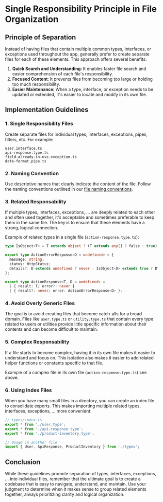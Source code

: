 # Single Responsibility Principle in File Organization

## Principle of Separation

Instead of having files that contain multiple common types, interfaces, or exceptions used throughout the app, generally prefer to create separate files for each of these elements. This approach offers several benefits:

1. **Quick Search and Understanding**: It enables faster file search and easier comprehension of each file's responsibility.
2. **Focused Content**: It prevents files from becoming too large or holding too much responsibility.
3. **Easier Maintenance**: When a type, interface, or exception needs to be updated or extended, it's easier to locate and modify in its own file.

## Implementation Guidelines

### 1. Single Responsibility Files

Create separate files for individual types, interfaces, exceptions, pipes, filters, etc. For example:

```
user.interface.ts
api-response.type.ts
field-already-in-use.exception.ts
date-format.pipe.ts
```

### 2. Naming Convention

Use descriptive names that clearly indicate the content of the file. Follow the naming conventions outlined in our [file naming conventions](/docs/code-organization/naming-conventions#file-naming).

### 3. Related Responsability

If multiple types, interfaces, exceptions, ... are deeply related to each other and often used together, it's acceptable and sometimes preferable to keep them in the same file. The key is to ensure that these elements have a strong, logical connection.

Example of related types in a single file (`action-response.type.ts`):

```typescript
type IsObject<T> = T extends object ? (T extends any[] ? false : true) : false;

export type ActionErrorResponse<D = undefined> = {
  message: string;
  status: HttpStatus;
  details?: D extends undefined ? never : IsObject<D> extends true ? DtoValidationError<D> : string;
};

export type ActionResponse<T, D = undefined> =
  | { result: T; error?: never }
  | { result?: never; error: ActionErrorResponse<D> };
```

### 4. Avoid Overly Generic Files

The goal is to avoid creating files that become catch-alls for a broad domain. Files like `user.type.ts` or `utility.type.ts` that contain every type related to users or utilities provide little specific information about their contents and can become difficult to maintain.

### 5. Complex Responsability

If a file starts to become complex, having it in its own file makes it easier to understand and focus on. This isolation also makes it easier to add related helper functions or constants specific to that file.

Example of a complex file in its own file (`action-response.type.ts`) see above.

### 6. Using Index Files

When you have many small files in a directory, you can create an index file to consolidate exports. This makes importing multiple related types, interfaces, exceptions, ... more convenient:

```typescript
// types/index.ts
export * from './user.type';
export * from './api-response.type';
export * from './product-inventory.type';

// Usage in another file
import { User, ApiResponse, ProductInventory } from './types';
```

## Conclusion

While these guidelines promote separation of types, interfaces, exceptions, ... into individual files, remember that the ultimate goal is to create a codebase that is easy to navigate, understand, and maintain. Use your judgment to determine when it makes sense to group related elements together, always prioritizing clarity and logical organization.